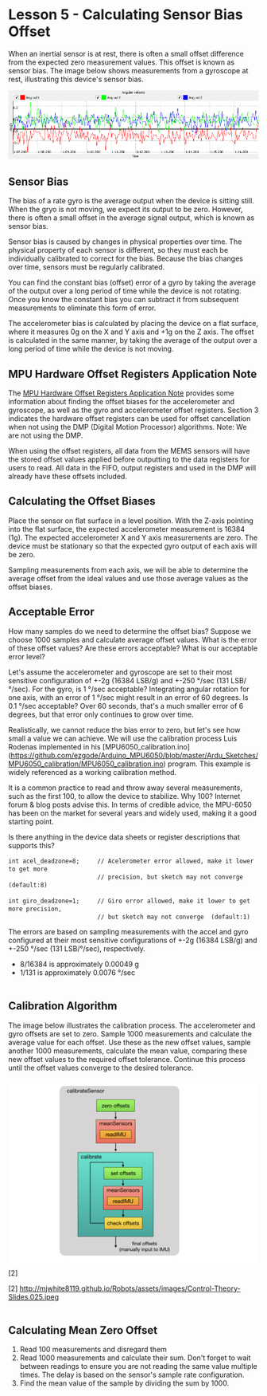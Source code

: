 # Lesson 5 - Calculating Sensor Bias Offset

When an inertial sensor is at rest, there is often a small offset difference from the expected zero measurement values. This offset is known as sensor bias. The image below shows measurements from a gyroscope at rest, illustrating this device's sensor bias.

![Sensor Bias](./images/sensorbias.png "sensor bias")

## Sensor Bias 

The bias of a rate gyro is the average output when the device is sitting still. When the gryo is not moving, we expect its output to be zero. However, there is often a small offset in the average signal output, which is known as sensor bias. 

Sensor bias is caused by changes in physical properties over time. The physical property of each sensor is different, so they must each be individually calibrated to correct for the bias. Because the bias changes over time, sensors must be regularly calibrated.

You can find the constant bias (offset) error of a gyro by taking the average of the output over a long period of time while the device is not rotating. Once you know the constant bias you can subtract it from subsequent measurements to eliminate this form of error.

The accelerometer bias is calculated by placing the device on a flat surface, where it measures 0g on the X and Y axis and +1g on the Z axis. The offset is calculated in the same manner, by taking the average of the output over a long period of time while the device is not moving.

## MPU Hardware Offset Registers Application Note

The [MPU Hardware Offset Registers Application Note](invensense-hardware-offset-registers.pdf) provides some information about finding the offset biases for the accelerometer and gyroscope, as well as the gyro and accelerometer offset registers. Section 3 indicates the hardware offset registers can be used for offset cancellation when not using the DMP (Digital Motion Processor) algorithms. Note: We are not using the DMP.

When using the offset registers, all data from the MEMS sensors will have the stored offset values applied before outputting to the data registers for users to read. All data in the FIFO, output registers and used in the DMP will already have these offsets included.

## Calculating the Offset Biases

Place the sensor on flat surface in a level position. With the Z-axis pointing into the flat surface, the expected accelerometer measurement is 16384 (1g). The expected accelerometer X and Y axis measurements are zero. The device must be stationary so that the expected gyro output of each axis will be zero. 

Sampling measurements from each axis, we will be able to determine the average offset from the ideal values and use those average values as the offset biases.

## Acceptable Error

How many samples do we need to determine the offset bias? Suppose we choose 1000 samples and calculate average offset values. What is the error of these offset values?  Are these errors acceptable? What is our acceptable error level? 

Let's assume the accelerometer and gyroscope are set to their most sensitive configuration of +-2g (16384 LSB/g) and +-250 &deg;/sec (131 LSB/&deg;/sec). For the gyro, is 1 &deg;/sec acceptable? Integrating angular rotation for one axis, with an error of 1 &deg;/sec might result in an error of 60 degrees. Is 0.1 &deg;/sec acceptable? Over 60 seconds, that's a much smaller error of 6 degrees, but that error only continues to grow over time.

Realistically, we cannot reduce the bias error to zero, but let's see how small a value we can achieve. We will use the calibration process Luis Rodenas implemented in his [MPU6050_calibration.ino] (https://github.com/ezgode/Arduino_MPU6050/blob/master/Ardu_Sketches/MPU6050_calibration/MPU6050_calibration.ino) program. This example is widely referenced as a working calibration method.



It is a common practice to read and throw away several measurements, such as the first 100, to allow the device to stabilize. Why 100? Internet forum & blog posts advise this. In terms of credible advice, the MPU-6050 has been on the market for several years and widely used, making it a good starting point. 

Is there anything in the device data sheets or register descriptions that supports this?

```
int acel_deadzone=8;     // Acelerometer error allowed, make it lower to get more
                         // precision, but sketch may not converge  (default:8)

int giro_deadzone=1;     // Giro error allowed, make it lower to get more precision, 
                         // but sketch may not converge  (default:1)
```

The errors are based on sampling measurements with the accel and gyro configured at their most sensitive configurations of +-2g (16384 LSB/g) and +-250 &deg;/sec (131 LSB/&deg;/sec), respectively.<br>
- 8/16384 is approximately 0.00049 g
- 1/131 is approximately 0.0076 &deg;/sec<br><br>

## Calibration Algorithm

The image below illustrates the calibration process. The accelerometer and gyro offsets are set to zero. Sample 1000 measurements and calculate the average value for each offset. Use these as the new offset values, sample another 1000 measurements, calculate the mean value, comparing these new offset values to the required offset tolerance. Continue this process until the offset values converge to the desired tolerance.<br>

![Calibration Algorithm](./images/calibration_algo.jpeg "calibration algorithm")[2]

[2] http://mjwhite8119.github.io/Robots/assets/images/Control-Theory-Slides.025.jpeg 
<br>
<br>

## Calculating Mean Zero Offset


1. Read 100 measurements and disregard them
2. Read 1000 measurements and calculate their sum. Don't forget to wait between readings to ensure you are not reading the same value multiple times. The delay is based on the sensor's sample rate configuration.
3. Find the mean value of the sample by dividing the sum by 1000.

